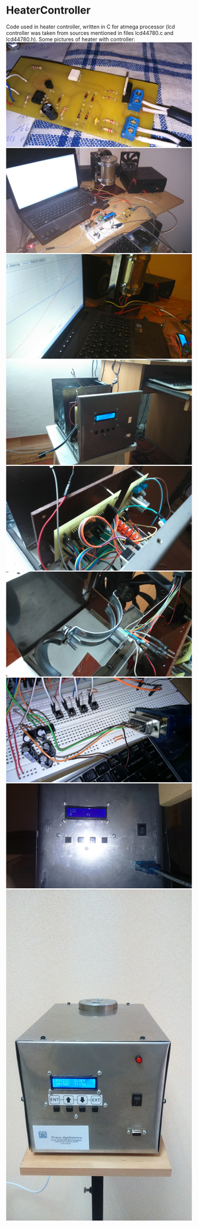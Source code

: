 # HeaterController
Code used in heater controller, written in C for atmega processor (lcd controller was taken from sources mentioned in files lcd44780.c and lcd44780.h).
Some pictures of heater with controller:
![ScreenShot](https://raw.githubusercontent.com/sjanisz/HeaterController/master/images/1.JPG)
![ScreenShot](https://raw.githubusercontent.com/sjanisz/HeaterController/master/images/2.JPG)
![ScreenShot](https://raw.githubusercontent.com/sjanisz/HeaterController/master/images/3.JPG)
![ScreenShot](https://raw.githubusercontent.com/sjanisz/HeaterController/master/images/4.JPG)
![ScreenShot](https://raw.githubusercontent.com/sjanisz/HeaterController/master/images/5.JPG)
![ScreenShot](https://raw.githubusercontent.com/sjanisz/HeaterController/master/images/6.JPG)
![ScreenShot](https://raw.githubusercontent.com/sjanisz/HeaterController/master/images/7.JPG)
![ScreenShot](https://raw.githubusercontent.com/sjanisz/HeaterController/master/images/8.JPG)
![ScreenShot](https://raw.githubusercontent.com/sjanisz/HeaterController/master/images/9.JPG)
